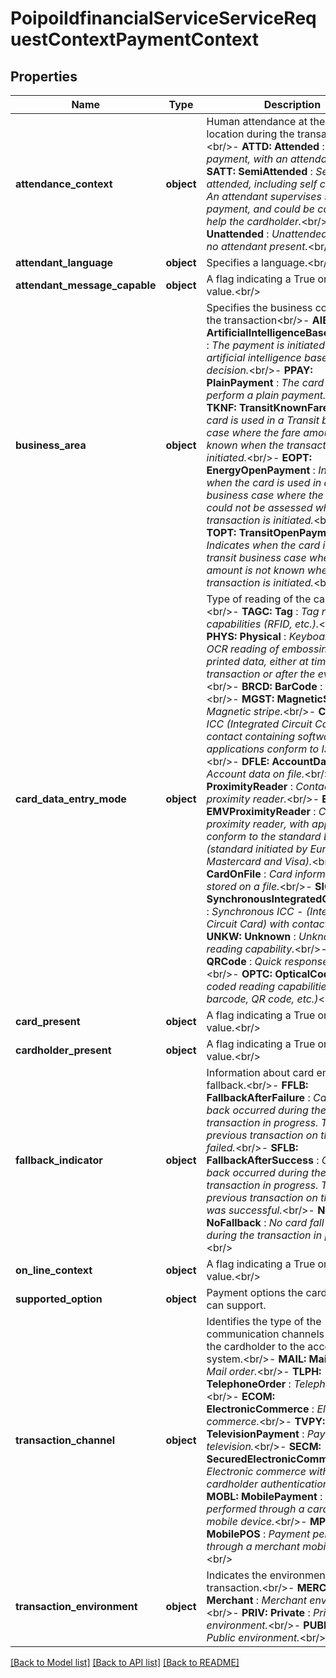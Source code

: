 # PoipoiIdfinancialServiceServiceRequestContextPaymentContext

## Properties
Name | Type | Description | Notes
------------ | ------------- | ------------- | -------------
**attendance_context** | **object** | Human attendance at the POI location during the transaction.&lt;br/&gt;- **ATTD: Attended**  : *Attended payment, with an attendant.*&lt;br/&gt;- **SATT: SemiAttended**  : *Semi-attended, including self checkout. An attendant supervises several payment, and could be called to help the cardholder.*&lt;br/&gt;- **UATT: Unattended**  : *Unattended payment, no attendant present.*&lt;br/&gt; | [optional] 
**attendant_language** | **object** | Specifies a language.&lt;br/&gt; | [optional] 
**attendant_message_capable** | **object** | A flag indicating a True or False value.&lt;br/&gt; | [optional] 
**business_area** | **object** | Specifies the business context of the transaction&lt;br/&gt;- **AIBD: ArtificialIntelligenceBasedDecision**  : *The payment is initiated by an artificial intelligence based decision.*&lt;br/&gt;- **PPAY: PlainPayment**  : *The card is used to perform a plain payment.*&lt;br/&gt;- **TKNF: TransitKnownFare**  : *The card is used in a Transit business case where the fare amount is known when the transaction is initiated.*&lt;br/&gt;- **EOPT: EnergyOpenPayment**  : *Indicates when the card is used in an energy business case where the amount could not be assessed when the transaction is initiated.*&lt;br/&gt;- **TOPT: TransitOpenPayment**  : *Indicates when the card is used in a transit business case where the fare amount is not known when the transaction is initiated.*&lt;br/&gt; | [optional] 
**card_data_entry_mode** | **object** | Type of reading of the card data.&lt;br/&gt;- **TAGC: Tag**  : *Tag reading capabilities (RFID, etc.).*&lt;br/&gt;- **PHYS: Physical**  : *Keyboard entry or OCR reading of embossing or printed data, either at time of transaction or after the event.*&lt;br/&gt;- **BRCD: BarCode**  : *Bar code.*&lt;br/&gt;- **MGST: MagneticStripe**  : *Magnetic stripe.*&lt;br/&gt;- **CICC: ICC**  : *ICC (Integrated Circuit Card) with contact containing software applications conform to ISO 7816.*&lt;br/&gt;- **DFLE: AccountData**  : *Account data on file.*&lt;br/&gt;- **CTLS: ProximityReader**  : *Contactless proximity reader.*&lt;br/&gt;- **ECTL: EMVProximityReader**  : *Contactless proximity reader, with application conform to the standard EMV (standard initiated by Europay, Mastercard and Visa).*&lt;br/&gt;- **CDFL: CardOnFile**  : *Card information are stored on a file.*&lt;br/&gt;- **SICC: SynchronousIntegratedCircuitCard**  : *Synchronous ICC - (Integrated Circuit Card) with contact.*&lt;br/&gt;- **UNKW: Unknown**  : *Unknown card reading capability.*&lt;br/&gt;- **QRCD: QRCode**  : *Quick response code.*&lt;br/&gt;- **OPTC: OpticalCode**  : *Optical coded reading capabilities (e.g. barcode, QR code, etc.)*&lt;br/&gt; | [optional] 
**card_present** | **object** | A flag indicating a True or False value.&lt;br/&gt; | [optional] 
**cardholder_present** | **object** | A flag indicating a True or False value.&lt;br/&gt; | [optional] 
**fallback_indicator** | **object** | Information about card entry mode fallback.&lt;br/&gt;- **FFLB: FallbackAfterFailure**  : *Card fall-back occurred during the transaction in progress. The previous transaction on the terminal failed.*&lt;br/&gt;- **SFLB: FallbackAfterSuccess**  : *Card fall-back occurred during the transaction in progress. The previous transaction on the terminal was successful.*&lt;br/&gt;- **NFLB: NoFallback**  : *No card fall-back during the transaction in progress.*&lt;br/&gt; | [optional] 
**on_line_context** | **object** | A flag indicating a True or False value.&lt;br/&gt; | [optional] 
**supported_option** | **object** | Payment options the card acceptor can support. | [optional] 
**transaction_channel** | **object** | Identifies the type of the communication channels used by the cardholder to the acceptor system.&lt;br/&gt;- **MAIL: MailOrder**  : *Mail order.*&lt;br/&gt;- **TLPH: TelephoneOrder**  : *Telephone order.*&lt;br/&gt;- **ECOM: ElectronicCommerce**  : *Electronic commerce.*&lt;br/&gt;- **TVPY: TelevisionPayment**  : *Payment on television.*&lt;br/&gt;- **SECM: SecuredElectronicCommerce**  : *Electronic commerce with cardholder authentication.*&lt;br/&gt;- **MOBL: MobilePayment**  : *Payment performed through a cardholder mobile device.*&lt;br/&gt;- **MPOS: MobilePOS**  : *Payment performed through a merchant mobile device.*&lt;br/&gt; | [optional] 
**transaction_environment** | **object** | Indicates the environment of the transaction.&lt;br/&gt;- **MERC: Merchant**  : *Merchant environment.*&lt;br/&gt;- **PRIV: Private**  : *Private environment.*&lt;br/&gt;- **PUBL: Public**  : *Public environment.*&lt;br/&gt; | [optional] 

[[Back to Model list]](../README.md#documentation-for-models) [[Back to API list]](../README.md#documentation-for-api-endpoints) [[Back to README]](../README.md)

